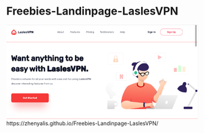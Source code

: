 # Freebies-Landinpage-LaslesVPN
<img src='preview.png'>
https://zhenyalis.github.io/Freebies-Landinpage-LaslesVPN/
